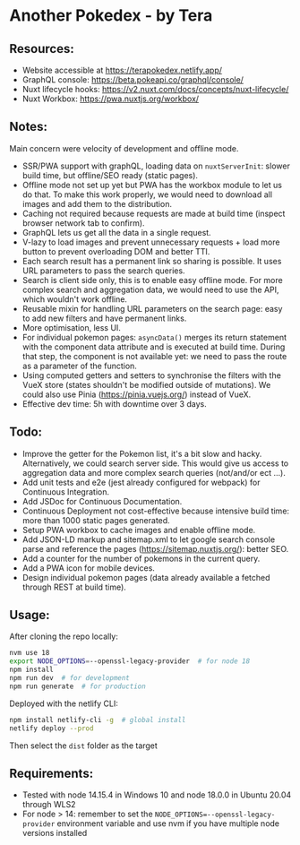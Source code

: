 # Another Pokedex - by Tera


## Resources:
- Website accessible at https://terapokedex.netlify.app/
- GraphQL console: https://beta.pokeapi.co/graphql/console/
- Nuxt lifecycle hooks: https://v2.nuxt.com/docs/concepts/nuxt-lifecycle/
- Nuxt Workbox: https://pwa.nuxtjs.org/workbox/


## Notes:
Main concern were velocity of development and offline mode.
- SSR/PWA support with graphQL, loading data on `nuxtServerInit`: slower build time, but offline/SEO ready (static pages).
- Offline mode not set up yet but PWA has the workbox module to let us do that. To make this work properly, we would need to download all images and add them to the distribution.
- Caching not required because requests are made at build time (inspect browser network tab to confirm).
- GraphQL lets us get all the data in a single request.
- V-lazy to load images and prevent unnecessary requests + load more button to prevent overloading DOM and better TTI.
- Each search result has a permanent link so sharing is possible. It uses URL parameters to pass the search queries.
- Search is client side only, this is to enable easy offline mode. For more complex search and aggregation data, we would need to use the API, which wouldn't work offline.
- Reusable mixin for handling URL parameters on the search page: easy to add new filters and have permanent links.
- More optimisation, less UI.
- For individual pokemon pages: `asyncData()` merges its return statement with the component data attribute and is executed at build time. During that step, the component is not available yet: we need to pass the route as a parameter of the function.
- Using computed getters and setters to synchronise the filters with the VueX store (states shouldn't be modified outside of mutations). We could also use Pinia (https://pinia.vuejs.org/) instead of VueX.
- Effective dev time: 5h with downtime over 3 days.

## Todo:
- Improve the getter for the Pokemon list, it's a bit slow and hacky. Alternatively, we could search server side. This would give us access to aggregation data and more complex search queries (not/and/or ect ...).
- Add unit tests and e2e (jest already configured for webpack) for Continuous Integration.
- Add JSDoc for Continuous Documentation.
- Continuous Deployment not cost-effective because intensive build time: more than 1000 static pages generated.
- Setup PWA workbox to cache images and enable offline mode.
- Add JSON-LD markup and sitemap.xml to let google search console parse and reference the pages (https://sitemap.nuxtjs.org/): better SEO.
- Add a counter for the number of pokemons in the current query.
- Add a PWA icon for mobile devices.
- Design individual pokemon pages (data already available a fetched through REST at build time).


## Usage:
After cloning the repo locally:
```sh
nvm use 18
export NODE_OPTIONS=--openssl-legacy-provider  # for node 18
npm install
npm run dev  # for development
npm run generate  # for production
```

Deployed with the netlify CLI:
```sh
npm install netlify-cli -g  # global install
netlify deploy --prod
```
Then select the `dist` folder as the target


## Requirements:
- Tested with node 14.15.4 in Windows 10 and node 18.0.0 in Ubuntu 20.04 through WLS2
- For node > 14: remember to set the `NODE_OPTIONS=--openssl-legacy-provider` environment variable and use nvm if you have multiple node versions installed
